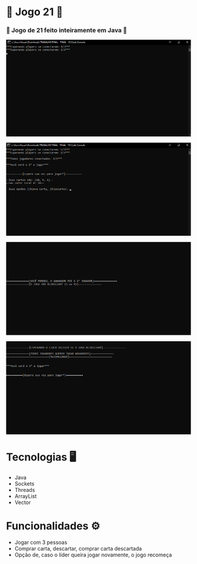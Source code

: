 # 🎲 Jogo 21 🎲 

### 🎲 Jogo de 21 feito inteiramente em Java  🎲


![](https://github.com/kaugoncalves/Jogo-21/blob/main/print%201.png?raw=true)


![](https://github.com/kaugoncalves/Jogo-21/blob/main/print%202.png?raw=true)

![](https://github.com/kaugoncalves/Jogo-21/blob/main/print3.png?raw=true)

![](https://github.com/kaugoncalves/Jogo-21/blob/main/print%204.png?raw=true)





# Tecnologias 🖥️
- Java
- Sockets
- Threads
- ArrayList
- Vector

# Funcionalidades ⚙️
- Jogar com 3 pessoas
- Comprar carta, descartar, comprar carta descartada
- Opção de, caso o líder queira jogar novamente, o jogo recomeça



